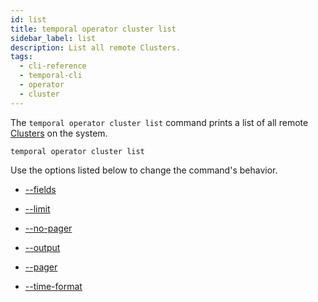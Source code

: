 ```yaml
---
id: list
title: temporal operator cluster list
sidebar_label: list
description: List all remote Clusters.
tags:
  - cli-reference
  - temporal-cli
  - operator
  - cluster
---
```


The `temporal operator cluster list` command prints a list of all remote [Clusters](/concepts/what-is-a-temporal-cluster) on the system.

`temporal operator cluster list`

Use the options listed below to change the command's behavior.

- [--fields](/cli/cmd-options/fields)

- [--limit](/cli/cmd-options/limit)

- [--no-pager](/cli/cmd-options/no-pager)

- [--output](/cli/cmd-options/output)

- [--pager](/cli/cmd-options/pager)

- [--time-format](/cli/cmd-options/time-format)

